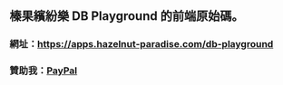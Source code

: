 ## 榛果繽紛樂 DB Playground 的前端原始碼。
### 網址：https://apps.hazelnut-paradise.com/db-playground
### 贊助我：[PayPal](https://www.paypal.me/tingzhen666)
